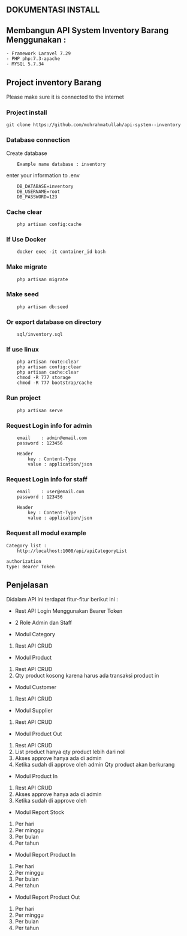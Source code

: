 ## DOKUMENTASI INSTALL

## Membangun API System Inventory Barang Menggunakan : 
	- Framework Laravel 7.29
	- PHP php:7.3-apache
	- MYSQL 5.7.34

## Project inventory Barang
Please make sure it is connected to the internet

### Project install

	git clone https://github.com/mohrahmatullah/api-system--inventory

### Database connection
Create database
		
		Example name database : inventory

enter your information to .env 

		
		DB_DATABASE=inventory
		DB_USERNAME=root
		DB_PASSWORD=123
		

### Cache clear
		
		php artisan config:cache
		
### If Use Docker
		
		docker exec -it container_id bash

### Make migrate
		
		php artisan migrate
		

### Make seed
		
		php artisan db:seed
		

### Or export database on directory
		
		sql/inventory.sql
		

### If use linux

		php artisan route:clear
		php artisan config:clear
		php artisan cache:clear
		chmod -R 777 storage
		chmod -R 777 bootstrap/cache

### Run project
		
		php artisan serve
		  
### Request Login info for admin

		email    : admin@email.com
		password : 123456

		Header
			key : Content-Type
			value : application/json
		
		
		
### Request Login info for staff
		
		email    : user@email.com
		password : 123456
		
		Header
			key : Content-Type
			value : application/json

### Request all modul example
	Category list :
		http://localhost:1008/api/apiCategoryList

	authorization
	type: Bearer Token

## Penjelasan
Didalam API ini terdapat fitur-fitur berikut ini :

- Rest API Login Menggunakan Bearer Token
- 2 Role Admin dan Staff

- Modul Category
1. Rest API CRUD

- Modul Product
1. Rest API CRUD
2. Qty product kosong karena harus ada transaksi product in

- Modul Customer
1. Rest API CRUD

- Modul Supplier
1. Rest API CRUD

- Modul Product Out
1. Rest API CRUD
2. List product hanya qty product lebih dari nol
3. Akses approve hanya ada di admin
4. Ketika sudah di approve oleh admin Qty product akan berkurang

- Modul Product In
1. Rest API CRUD
2. Akses approve hanya ada di admin
3. Ketika sudah di approve oleh

- Modul Report Stock
1. Per hari
2. Per minggu
3. Per bulan
4. Per tahun

- Modul Report Product In
1. Per hari
2. Per minggu
3. Per bulan
4. Per tahun

- Modul Report Product Out
1. Per hari
2. Per minggu
3. Per bulan
4. Per tahun